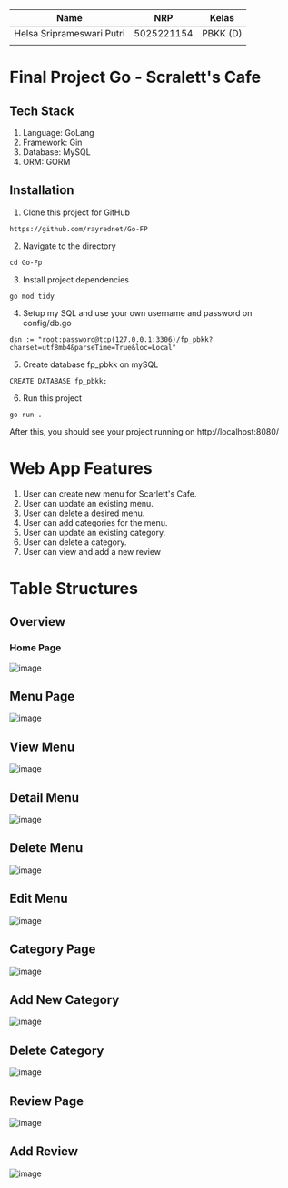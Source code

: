 | Name           | NRP        | Kelas     |
| ---            | ---        | ----------|
| Helsa Sriprameswari Putri | 5025221154 | PBKK (D) |
| |  | |

# Final Project Go - Scralett's Cafe

## Tech Stack
1. Language: GoLang
2. Framework: Gin
3. Database: MySQL
4. ORM: GORM

## Installation
1. Clone this project for GitHub
```
https://github.com/rayrednet/Go-FP
```

2. Navigate to the directory
```
cd Go-Fp
```
3. Install project dependencies
```
go mod tidy
```
4. Setup my SQL and use your own username and password on config/db.go
```
dsn := "root:password@tcp(127.0.0.1:3306)/fp_pbkk?charset=utf8mb4&parseTime=True&loc=Local"
```

5. Create database fp_pbkk on mySQL
```
CREATE DATABASE fp_pbkk;
```

6. Run this project
```
go run .
```
After this, you should see your project running on http://localhost:8080/

# Web App Features

1. User can create new menu for Scarlett's Cafe.
2. User can update an existing menu.
3. User can delete a desired menu.
4. User can add categories for the menu.
5. User can update an existing category.
6. User can delete a category.
7. User can view and add a new review

# Table Structures

## Overview

### Home Page
![image](https://github.com/user-attachments/assets/b26a0c26-3492-4309-b079-a6a312f650e8)

## Menu Page
![image](https://github.com/user-attachments/assets/864630c4-3cf7-456a-937c-4387aecf040a)

## View Menu
![image](https://github.com/user-attachments/assets/f4bfb9a0-d53d-4b83-ab96-32130499d0e3)

## Detail Menu 
![image](https://github.com/user-attachments/assets/e3104226-246f-4804-8b85-9e076405e70e)

## Delete Menu
![image](https://github.com/user-attachments/assets/cfa5d60d-6d15-4782-9379-3cada8d27988)

## Edit Menu
![image](https://github.com/user-attachments/assets/bc3e263f-83fd-4f2c-a987-e9d34e6acbf6)

## Category Page
![image](https://github.com/user-attachments/assets/64aed20f-660a-4e67-b69c-da041ff31fdb)

## Add New Category
![image](https://github.com/user-attachments/assets/bcf4539f-ce58-4d51-a258-035eb528bdf2)

## Delete Category
![image](https://github.com/user-attachments/assets/4367dad3-98a6-446d-881f-cd923c7f782d)

## Review Page


![image](https://github.com/user-attachments/assets/ba128f6b-bf12-464e-9c4e-cb7a3d91529a)

## Add Review

![image](https://github.com/user-attachments/assets/f01bc9d6-4938-4798-81f0-1321a1a350e0)